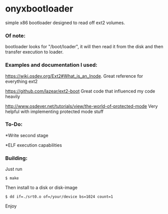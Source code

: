 # onyxbootloader
simple x86 bootloader designed to read off ext2 volumes.

### Of note:
bootloader looks for "/boot/loader", it will then read it from the disk and then transfer execution to loader.

### Examples and documentation I used:
https://wiki.osdev.org/Ext2#What_is_an_Inode.
Great reference for everything ext2

https://github.com/lazear/ext2-boot
Great code that influenced my code heavily 

http://www.osdever.net/tutorials/view/the-world-of-protected-mode
Very helpful with implementing protected mode stuff

### To-Do:
*Write second stage

*ELF execution capabilities

### Building:
Just run
```
$ make
```
Then install to a disk or disk-image
```
$ dd if=./srt0.o of=/your/device bs=1024 count=1 
```
Enjoy
